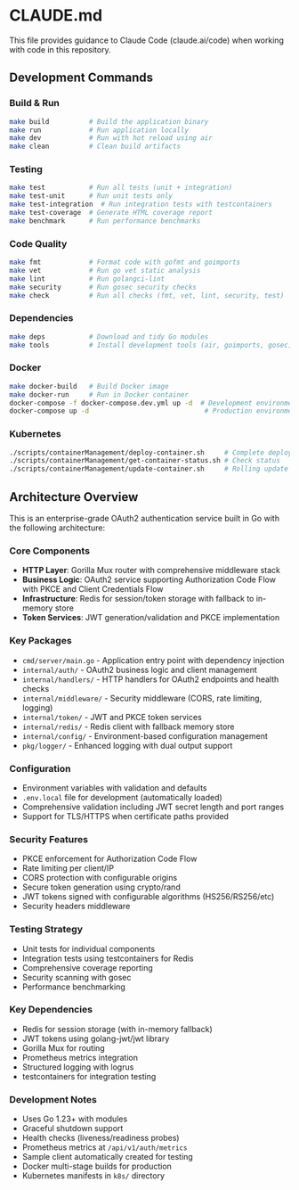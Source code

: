 # CLAUDE.md

This file provides guidance to Claude Code (claude.ai/code) when working with code in this repository.

## Development Commands

### Build & Run

```bash
make build          # Build the application binary
make run            # Run application locally
make dev            # Run with hot reload using air
make clean          # Clean build artifacts
```

### Testing

```bash
make test           # Run all tests (unit + integration)
make test-unit      # Run unit tests only
make test-integration  # Run integration tests with testcontainers
make test-coverage  # Generate HTML coverage report
make benchmark      # Run performance benchmarks
```

### Code Quality

```bash
make fmt            # Format code with gofmt and goimports
make vet            # Run go vet static analysis
make lint           # Run golangci-lint
make security       # Run gosec security checks
make check          # Run all checks (fmt, vet, lint, security, test)
```

### Dependencies

```bash
make deps           # Download and tidy Go modules
make tools          # Install development tools (air, goimports, gosec)
```

### Docker

```bash
make docker-build   # Build Docker image
make docker-run     # Run in Docker container
docker-compose -f docker-compose.dev.yml up -d  # Development environment
docker-compose up -d                             # Production environment
```

### Kubernetes

```bash
./scripts/containerManagement/deploy-container.sh     # Complete deployment
./scripts/containerManagement/get-container-status.sh # Check status
./scripts/containerManagement/update-container.sh     # Rolling update
```

## Architecture Overview

This is an enterprise-grade OAuth2 authentication service built in Go with the following architecture:

### Core Components

- **HTTP Layer**: Gorilla Mux router with comprehensive middleware stack
- **Business Logic**: OAuth2 service supporting Authorization Code Flow with PKCE and Client Credentials Flow
- **Infrastructure**: Redis for session/token storage with fallback to in-memory store
- **Token Services**: JWT generation/validation and PKCE implementation

### Key Packages

- `cmd/server/main.go` - Application entry point with dependency injection
- `internal/auth/` - OAuth2 business logic and client management
- `internal/handlers/` - HTTP handlers for OAuth2 endpoints and health checks
- `internal/middleware/` - Security middleware (CORS, rate limiting, logging)
- `internal/token/` - JWT and PKCE token services
- `internal/redis/` - Redis client with fallback memory store
- `internal/config/` - Environment-based configuration management
- `pkg/logger/` - Enhanced logging with dual output support

### Configuration

- Environment variables with validation and defaults
- `.env.local` file for development (automatically loaded)
- Comprehensive validation including JWT secret length and port ranges
- Support for TLS/HTTPS when certificate paths provided

### Security Features

- PKCE enforcement for Authorization Code Flow
- Rate limiting per client/IP
- CORS protection with configurable origins
- Secure token generation using crypto/rand
- JWT tokens signed with configurable algorithms (HS256/RS256/etc)
- Security headers middleware

### Testing Strategy

- Unit tests for individual components
- Integration tests using testcontainers for Redis
- Comprehensive coverage reporting
- Security scanning with gosec
- Performance benchmarking

### Key Dependencies

- Redis for session storage (with in-memory fallback)
- JWT tokens using golang-jwt/jwt library
- Gorilla Mux for routing
- Prometheus metrics integration
- Structured logging with logrus
- testcontainers for integration testing

### Development Notes

- Uses Go 1.23+ with modules
- Graceful shutdown support
- Health checks (liveness/readiness probes)
- Prometheus metrics at `/api/v1/auth/metrics`
- Sample client automatically created for testing
- Docker multi-stage builds for production
- Kubernetes manifests in `k8s/` directory
